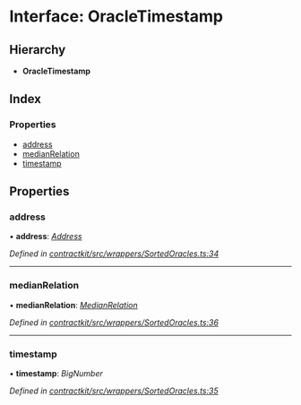 # Interface: OracleTimestamp

## Hierarchy

* **OracleTimestamp**

## Index

### Properties

* [address](_wrappers_sortedoracles_.oracletimestamp.md#address)
* [medianRelation](_wrappers_sortedoracles_.oracletimestamp.md#medianrelation)
* [timestamp](_wrappers_sortedoracles_.oracletimestamp.md#timestamp)

## Properties

###  address

• **address**: *[Address](../modules/_base_.md#address)*

*Defined in [contractkit/src/wrappers/SortedOracles.ts:34](https://github.com/celo-org/celo-monorepo/blob/master/packages/contractkit/src/wrappers/SortedOracles.ts#L34)*

___

###  medianRelation

• **medianRelation**: *[MedianRelation](../enums/_wrappers_sortedoracles_.medianrelation.md)*

*Defined in [contractkit/src/wrappers/SortedOracles.ts:36](https://github.com/celo-org/celo-monorepo/blob/master/packages/contractkit/src/wrappers/SortedOracles.ts#L36)*

___

###  timestamp

• **timestamp**: *BigNumber*

*Defined in [contractkit/src/wrappers/SortedOracles.ts:35](https://github.com/celo-org/celo-monorepo/blob/master/packages/contractkit/src/wrappers/SortedOracles.ts#L35)*
